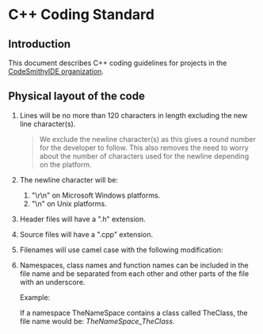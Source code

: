 # C++ Coding Standard

## Introduction

This document describes C++ coding guidelines for projects in the [CodeSmithyIDE organization](https://github.com/CodeSmithyIDE).

## Physical layout of the code

1. Lines will be no more than 120 characters in length excluding the new line character(s).

    > We exclude the newline character(s) as this gives a round number for the developer to follow. This also removes the need
    > to worry about the number of characters used for the newline depending on the platform.

1. The newline character will be:
    1. "\r\n" on Microsoft Windows platforms.
    1. "\n" on Unix platforms.
1. Header files will have a ".h" extension.
1. Source files will have a ".cpp" extension.
1. Filenames will use camel case with the following modification:
1. Namespaces, class names and function names can be included in the file name and be separated from each other and other parts
   of the file with an underscore.

    Example:

    If a namespace TheNameSpace contains a class called TheClass, the file name would be: *TheNameSpace_TheClass*.
